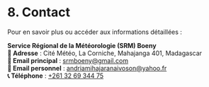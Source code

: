 # 8. Contact

Pour en savoir plus ou accéder aux informations détaillées :

**Service Régional de la Météorologie (SRM) Boeny**  
**📍 Adresse** : Cité Météo, La Corniche, Mahajanga 401, Madagascar  
**📧 Email principal** : [srmboeny@gmail.com](mailto:srmboeny@gmail.com)  
**📧 Email personnel** : [andriamihajaranaivoson@yahoo.fr](mailto:andriamihajaranaivoson@yahoo.fr)  
**📞 Téléphone** : <a href="tel:+261326934475">+261 32 69 344 75</a>